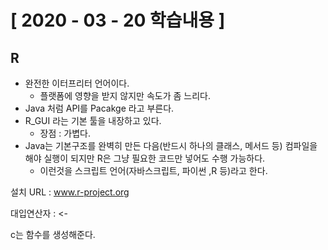 # [ 2020 - 03 - 20 학습내용 ]



## R

- 완전한 이터프리터 언어이다.
  - 플랫폼에 영향을 받지 않지만 속도가 좀 느리다.
- Java 처럼 API를 Pacakge 라고 부른다.
- R_GUI 라는 기본 툴을 내장하고 있다.
  - 장점 : 가볍다.
- Java는 기본구조를 완벽히 만든 다음(반드시 하나의 클래스, 메서드 등) 컴파일을 해야 실행이 되지만 R은 그냥 필요한 코드만 넣어도 수행 가능하다.
  - 이런것을 스크립트 언어(자바스크립트, 파이썬 ,R 등)라고 한다.

설치 URL : www.r-project.org

대입연산자 : <-

c는 함수를 생성해준다.
